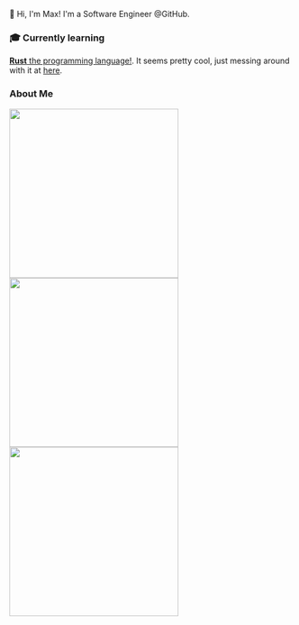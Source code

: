 👋 Hi, I'm Max! I'm a Software Engineer @GitHub.

### 🎓 Currently learning

[__Rust__ the programming language!](https://www.rust-lang.org/learn). It seems pretty cool, just messing around with it at [here](https://github.com/wagnerm/plex_live_search).

### About Me


<img src="https://media.giphy.com/media/RhSiIe2u05WOn0obtb/giphy.gif" width="300" />

<img src="https://media.giphy.com/media/fbsMixt3BQBKU/giphy.gif" width="300" />

<img src="https://media.giphy.com/media/3o6fIY19RBeo9NFpcc/giphy.gif" width="300" />

